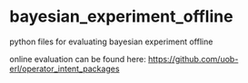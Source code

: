 # bayesian_experiment_offline
python files for evaluating bayesian experiment offline

online evaluation can be found here: https://github.com/uob-erl/operator_intent_packages

